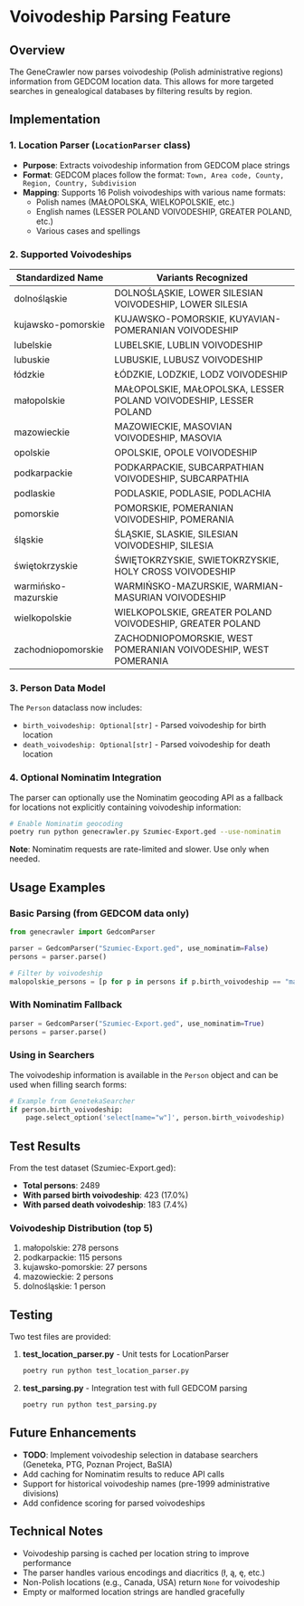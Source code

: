 # Voivodeship Parsing Feature

## Overview

The GeneCrawler now parses voivodeship (Polish administrative regions) information from GEDCOM location data. This allows for more targeted searches in genealogical databases by filtering results by region.

## Implementation

### 1. Location Parser (`LocationParser` class)

- **Purpose**: Extracts voivodeship information from GEDCOM place strings
- **Format**: GEDCOM places follow the format: `Town, Area code, County, Region, Country, Subdivision`
- **Mapping**: Supports 16 Polish voivodeships with various name formats:
  - Polish names (MAŁOPOLSKA, WIELKOPOLSKIE, etc.)
  - English names (LESSER POLAND VOIVODESHIP, GREATER POLAND, etc.)
  - Various cases and spellings

### 2. Supported Voivodeships

| Standardized Name       | Variants Recognized                                                   |
|------------------------|-----------------------------------------------------------------------|
| dolnośląskie           | DOLNOŚLĄSKIE, LOWER SILESIAN VOIVODESHIP, LOWER SILESIA             |
| kujawsko-pomorskie     | KUJAWSKO-POMORSKIE, KUYAVIAN-POMERANIAN VOIVODESHIP                 |
| lubelskie              | LUBELSKIE, LUBLIN VOIVODESHIP                                        |
| lubuskie               | LUBUSKIE, LUBUSZ VOIVODESHIP                                         |
| łódzkie                | ŁÓDZKIE, LODZKIE, LODZ VOIVODESHIP                                   |
| małopolskie            | MAŁOPOLSKIE, MAŁOPOLSKA, LESSER POLAND VOIVODESHIP, LESSER POLAND    |
| mazowieckie            | MAZOWIECKIE, MASOVIAN VOIVODESHIP, MASOVIA                           |
| opolskie               | OPOLSKIE, OPOLE VOIVODESHIP                                          |
| podkarpackie           | PODKARPACKIE, SUBCARPATHIAN VOIVODESHIP, SUBCARPATHIA               |
| podlaskie              | PODLASKIE, PODLASIE, PODLACHIA                                       |
| pomorskie              | POMORSKIE, POMERANIAN VOIVODESHIP, POMERANIA                         |
| śląskie                | ŚLĄSKIE, SLASKIE, SILESIAN VOIVODESHIP, SILESIA                     |
| świętokrzyskie         | ŚWIĘTOKRZYSKIE, SWIETOKRZYSKIE, HOLY CROSS VOIVODESHIP             |
| warmińsko-mazurskie    | WARMIŃSKO-MAZURSKIE, WARMIAN-MASURIAN VOIVODESHIP                   |
| wielkopolskie          | WIELKOPOLSKIE, GREATER POLAND VOIVODESHIP, GREATER POLAND           |
| zachodniopomorskie     | ZACHODNIOPOMORSKIE, WEST POMERANIAN VOIVODESHIP, WEST POMERANIA     |

### 3. Person Data Model

The `Person` dataclass now includes:
- `birth_voivodeship: Optional[str]` - Parsed voivodeship for birth location
- `death_voivodeship: Optional[str]` - Parsed voivodeship for death location

### 4. Optional Nominatim Integration

The parser can optionally use the Nominatim geocoding API as a fallback for locations not explicitly containing voivodeship information:

```bash
# Enable Nominatim geocoding
poetry run python genecrawler.py Szumiec-Export.ged --use-nominatim
```

**Note**: Nominatim requests are rate-limited and slower. Use only when needed.

## Usage Examples

### Basic Parsing (from GEDCOM data only)

```python
from genecrawler import GedcomParser

parser = GedcomParser("Szumiec-Export.ged", use_nominatim=False)
persons = parser.parse()

# Filter by voivodeship
malopolskie_persons = [p for p in persons if p.birth_voivodeship == "małopolskie"]
```

### With Nominatim Fallback

```python
parser = GedcomParser("Szumiec-Export.ged", use_nominatim=True)
persons = parser.parse()
```

### Using in Searchers

The voivodeship information is available in the `Person` object and can be used when filling search forms:

```python
# Example from GenetekaSearcher
if person.birth_voivodeship:
    page.select_option('select[name="w"]', person.birth_voivodeship)
```

## Test Results

From the test dataset (Szumiec-Export.ged):
- **Total persons**: 2489
- **With parsed birth voivodeship**: 423 (17.0%)
- **With parsed death voivodeship**: 183 (7.4%)

### Voivodeship Distribution (top 5)
1. małopolskie: 278 persons
2. podkarpackie: 115 persons
3. kujawsko-pomorskie: 27 persons
4. mazowieckie: 2 persons
5. dolnośląskie: 1 person

## Testing

Two test files are provided:

1. **test_location_parser.py** - Unit tests for LocationParser
   ```bash
   poetry run python test_location_parser.py
   ```

2. **test_parsing.py** - Integration test with full GEDCOM parsing
   ```bash
   poetry run python test_parsing.py
   ```

## Future Enhancements

- **TODO**: Implement voivodeship selection in database searchers (Geneteka, PTG, Poznan Project, BaSIA)
- Add caching for Nominatim results to reduce API calls
- Support for historical voivodeship names (pre-1999 administrative divisions)
- Add confidence scoring for parsed voivodeships

## Technical Notes

- Voivodeship parsing is cached per location string to improve performance
- The parser handles various encodings and diacritics (ł, ą, ę, etc.)
- Non-Polish locations (e.g., Canada, USA) return `None` for voivodeship
- Empty or malformed location strings are handled gracefully
